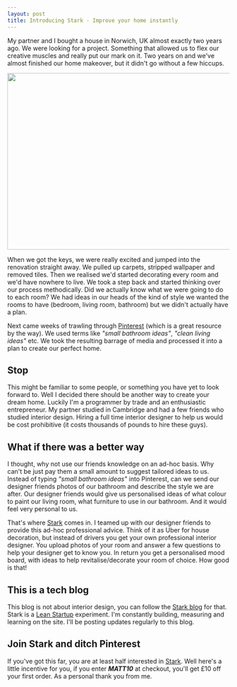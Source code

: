 ```yaml
---
layout: post
title: Introducing Stark - Improve your home instantly
---
```


My partner and I bought a house in Norwich, UK almost exactly two years ago. We were looking for a project. Something that allowed us to flex our creative muscles and really put our mark on it. Two years on and we've almost finished our home makeover, but it didn't go without a few hiccups.

<img width="600" height="400" layout="responsive" src="https://s3-eu-west-1.amazonaws.com/matt-reid-images/house.jpeg">

When we got the keys, we were really excited and jumped into the renovation straight away. We pulled up carpets, stripped wallpaper and removed tiles. Then we realised we'd started decorating every room and we'd have nowhere to live. We took a step back and started thinking over our process methodically. Did we actually know what we were going to do to each room? We had ideas in our heads of the kind of style we wanted the rooms to have (bedroom, living room, bathroom) but we didn't actually have a plan.

Next came weeks of trawling through <a href="https://pinterest.com/search/pins/?q=house%20ideas" target="_blank">Pinterest</a> (which is a great resource by the way). We used terms like *"small bathroom ideas"*, *"clean living ideas"* etc. We took the resulting barrage of media and processed it into a plan to create our perfect home.

## Stop

This might be familiar to some people, or something you have yet to look forward to. Well I decided there should be another way to create your dream home. Luckily I'm a programmer by trade and an enthusiastic entrepreneur. My partner studied in Cambridge and had a few friends who studied interior design. Hiring a full time interior designer to help us would be cost prohibitive (it costs thousands of pounds to hire these guys).

## What if there was a better way

I thought, why not use our friends knowledge on an ad-hoc basis. Why can't be just pay them a small amount to suggest tailored ideas to us. Instead of typing *"small bathroom ideas"* into Pinterest, can we send our designer friends photos of our bathroom and describe the style we are after. Our designer friends would give us personalised ideas of what colour to paint our living room, what furniture to use in our bathroom. And it would feel very personal to us.

That's where <a href="https://www.joinstark.com?utm_source=intro-blog" target="_blank">Stark</a> comes in. I teamed up with our designer friends to provide this ad-hoc professional advice. Think of it as Uber for house decoration, but instead of drivers you get your own professional interior designer. You upload photos of your room and answer a few questions to help your designer get to know you. In return you get a personalised mood board, with ideas to help revitalise/decorate your room of choice. How good is that!

## This is a tech blog

This blog is not about interior design, you can follow the <a href="https://inspiration.joinstark.com" target="_blank">Stark blog</a> for that. Stark is a <a href="http://theleanstartup.com/principles" target="_blank">Lean Startup</a> experiment. I'm constantly building, measuring and learning on the site. I'll be posting updates regularly to this blog.


## Join Stark and ditch Pinterest

If you've got this far, you are at least half interested in <a href="https://www.joinstark.com?utm_source=intro-blog-footer" target="_blank">Stark</a>. Well here's a little incentive for you, if you enter ***MATT10*** at checkout, you'll get £10 off your first order. As a personal thank you from me.





 









